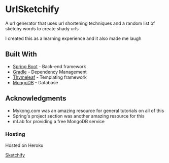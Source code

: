 # UrlSketchify

A url generator that uses url shortening techniques and a random list of sketchy words to create shady urls

I created this as a learning experience and it also made me laugh

## Built With

* [Spring Boot](https://projects.spring.io/spring-boot/) - Back-end framework
* [Gradle](https://gradle.org/) - Dependency Management
* [Thymeleaf](http://www.thymeleaf.org/) - Templating framework
* [MongoDB](https://www.mongodb.com/) - Database

## Acknowledgments
* Mykong.com was an amazing resource for general tutorials on all of this 
* Spring's project section was another amazing resource for this
* mLab for providing a free MongoDB service

### Hosting
Hosted on Heroku 

[Sketchify](https://xtz.herokuapp.com/)
